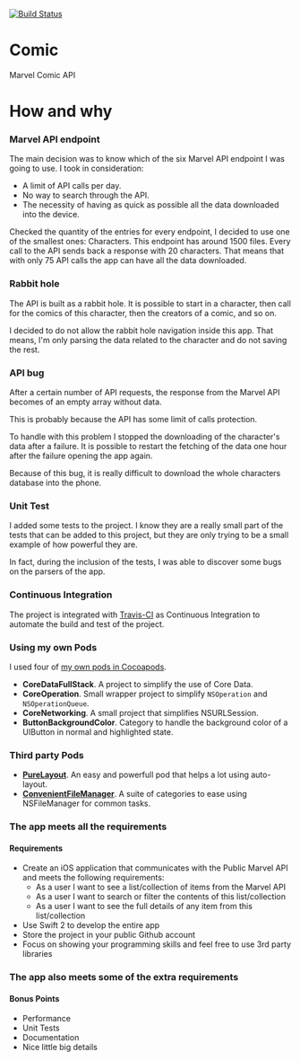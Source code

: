 [![Build Status](https://img.shields.io/travis/GabrielMassana/Comic/master.svg?style=flat-square)](https://travis-ci.org/GabrielMassana/Comic)

# Comic

Marvel Comic API

# How and why

### Marvel API endpoint

The main decision was to know which of the six Marvel API endpoint I was going to use. I took in consideration:

- A limit of API calls per day.
- No way to search through the API.
- The necessity of having as quick as possible all the data downloaded into the device.

Checked the quantity of the entries for every endpoint, I decided to use one of the smallest ones: Characters. This endpoint has around 1500 files. Every call to the API sends back a response with 20 characters. That means that with only 75 API calls the app can have all the data downloaded.

### Rabbit hole

The API is built as a rabbit hole. It is possible to start in a character, then call for the comics of this character, then the creators of a comic, and so on. 

I decided to do not allow the rabbit hole navigation inside this app. That means, I'm only parsing the data related to the character and do not saving the rest.

### API bug

After a certain number of API requests, the response from the Marvel API becomes of an empty array without data.

This is probably because the API has some limit of calls protection.

To handle with this problem I stopped the downloading of the character's data after a failure. It is possible to restart the fetching of the data one hour after the failure opening the app again. 

Because of this bug, it is really difficult to download the whole characters database into the phone.

### Unit Test

I added some tests to the project. I know they are a really small part of the tests that can be added to this project, but they are only trying to be a small example of how powerful they are.

In fact, during the inclusion of the tests, I was able to discover some bugs on the parsers of the app.

### Continuous Integration

The project is integrated with [Travis-CI](https://travis-ci.org/GabrielMassana/Comic) as Continuous Integration to automate the build and test of the project.

### Using my own Pods

I used four of [my own pods in Cocoapods](https://cocoapods.org/owners/10374).   
   
- **CoreDataFullStack**. A project to simplify the use of Core Data.
- **CoreOperation**. Small wrapper project to simplify `NSOperation` and `NSOperationQueue`.
- **CoreNetworking**. A small project that simplifies NSURLSession.
- **ButtonBackgroundColor**. Category to handle the background color of a UIButton in normal and highlighted state.
	
### Third party Pods

- **[PureLayout](https://cocoapods.org/pods/PureLayout)**. An easy and powerfull pod that helps a lot using auto-layout.
- **[ConvenientFileManager](https://cocoapods.org/pods/ConvenientFileManager)**. A suite of categories to ease using NSFileManager for common tasks. 

### The app meets all the requirements 

#### Requirements

- Create an iOS application that communicates with the Public Marvel API and meets the following requirements:
  - As a user I want to see a list/collection of items from the Marvel API 
  - As a user I want to search or filter the contents of this list/collection 
  - As a user I want to see the full details of any item from this list/collection
- Use Swift 2 to develop the entire app 
- Store the project in your public Github account
- Focus on showing your programming skills and feel free to use 3rd party libraries

### The app also meets some of the extra requirements

#### Bonus Points

- Performance
- Unit Tests
- Documentation
- Nice little big details
